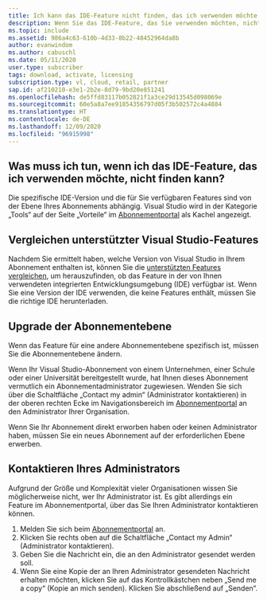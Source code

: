 ```yaml
---
title: Ich kann das IDE-Feature nicht finden, das ich verwenden möchte
description: Wenn Sie das IDE-Feature, das Sie verwenden möchten, nicht finden können, nutzen Sie möglicherweise die falsche Version von Visual Studio.
ms.topic: include
ms.assetid: 986a4c63-610b-4d33-8b22-48452964da8b
author: evanwindom
ms.author: cabuschl
ms.date: 05/11/2020
user.type: subscriber
tags: download, activate, licensing
subscription.type: vl, cloud, retail, partner
sap.id: af210210-e3e1-2b2e-8d79-9bd20e851241
ms.openlocfilehash: de5ffd83117b052821f1a3ce29d13545d098069e
ms.sourcegitcommit: 60e5a8a7ee91854356797d05f3b502572c4a4884
ms.translationtype: HT
ms.contentlocale: de-DE
ms.lasthandoff: 12/09/2020
ms.locfileid: "96915998"
---
```

## <a name="what-if-you-cant-find-the-ide-feature-you-want-to-use"></a>Was muss ich tun, wenn ich das IDE-Feature, das ich verwenden möchte, nicht finden kann? 

Die spezifische IDE-Version und die für Sie verfügbaren Features sind von der Ebene Ihres Abonnements abhängig. Visual Studio wird in der Kategorie „Tools“ auf der Seite „Vorteile“ im [Abonnementportal](https://my.visualstudio.com/benefits) als Kachel angezeigt. 

## <a name="compare-supported-visual-studio-features"></a>Vergleichen unterstützter Visual Studio-Features 

Nachdem Sie ermittelt haben, welche Version von Visual Studio in Ihrem Abonnement enthalten ist, können Sie die [unterstützten Features vergleichen](https://visualstudio.microsoft.com/vs/compare/), um herauszufinden, ob das Feature in der von Ihnen verwendeten integrierten Entwicklungsumgebung (IDE) verfügbar ist. Wenn Sie eine Version der IDE verwenden, die keine Features enthält, müssen Sie die richtige IDE herunterladen. 

## <a name="upgrade-your-subscription-level"></a>Upgrade der Abonnementebene  

Wenn das Feature für eine andere Abonnementebene spezifisch ist, müssen Sie die Abonnementebene ändern.  

Wenn Ihr Visual Studio-Abonnement von einem Unternehmen, einer Schule oder einer Universität bereitgestellt wurde, hat Ihnen dieses Abonnement vermutlich ein Abonnementadministrator zugewiesen. Wenden Sie sich über die Schaltfläche „Contact my admin“ (Administrator kontaktieren) in der oberen rechten Ecke im Navigationsbereich im [Abonnementportal](https://my.visualstudio.com/benefits) an den Administrator Ihrer Organisation.  

Wenn Sie Ihr Abonnement direkt erworben haben oder keinen Administrator haben, müssen Sie ein neues Abonnement auf der erforderlichen Ebene erwerben.  

## <a name="how-to-contact-your-admin"></a>Kontaktieren Ihres Administrators 

Aufgrund der Größe und Komplexität vieler Organisationen wissen Sie möglicherweise nicht, wer Ihr Administrator ist. Es gibt allerdings ein Feature im Abonnementportal, über das Sie Ihren Administrator kontaktieren können. 

1. Melden Sie sich beim [Abonnementportal](https://my.visualstudio.com/benefits) an.  
1. Klicken Sie rechts oben auf die Schaltfläche „Contact my Admin“ (Administrator kontaktieren). 
1. Geben Sie die Nachricht ein, die an den Administrator gesendet werden soll. 
1. Wenn Sie eine Kopie der an Ihren Administrator gesendeten Nachricht erhalten möchten, klicken Sie auf das Kontrollkästchen neben „Send me a copy“ (Kopie an mich senden). Klicken Sie abschließend auf „Senden“.